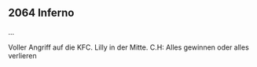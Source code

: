 ## **2064** Inferno

<span style="font-variant:small-caps;">...</span> 

Voller Angriff auf die KFC. Lilly in der Mitte. C.H: Alles gewinnen oder alles verlieren